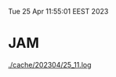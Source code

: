 Tue 25 Apr 11:55:01 EEST 2023
# JAM
<a href='./cache/202304/25_11.log'>./cache/202304/25_11.log</a>
